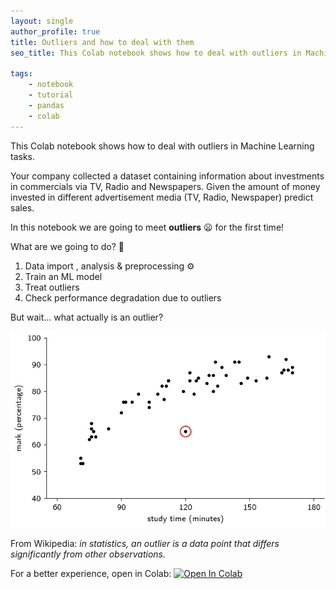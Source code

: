 ```yaml
---
layout: single
author_profile: true
title: Outliers and how to deal with them
seo_title: This Colab notebook shows how to deal with outliers in Machine Learning tasks.

tags:
	- notebook
	- tutorial
	- pandas
	- colab
---
```

This Colab notebook shows how to deal with outliers in Machine Learning tasks. 


Your company collected a dataset containing information about investments in commercials via TV, Radio and Newspapers. Given the amount of money invested in different advertisement media (TV, Radio, Newspaper) predict sales.

In this notebook we are going to meet **outliers** 😦 for the first time!

What are we going to do? 🤔

1. Data import , analysis & preprocessing ⚙️
2. Train an ML model
3. Treat outliers
4. Check performance degradation due to outliers

But wait... what actually is an outlier?

![image](https://raw.githubusercontent.com/alessiodevoto/deepers/main/images/outliers_example.jpg)

From Wikipedia: *in statistics, an outlier is a data point that differs significantly from other observations.*


For a better experience, open in Colab: 
<a href="https://colab.research.google.com/github/alessiodevoto/notebooks/blob/main/deepcamp_lab2.ipynb" target="_parent"><img src="https://colab.research.google.com/assets/colab-badge.svg" alt="Open In Colab"/></a>


